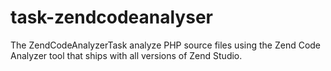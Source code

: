 # task-zendcodeanalyser
The ZendCodeAnalyzerTask analyze PHP source files using the Zend Code Analyzer tool that ships with all versions of Zend Studio.
